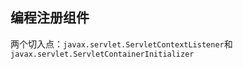 ## 编程注册组件

两个切入点：`javax.servlet.ServletContextListener`和`javax.servlet.ServletContainerInitializer`
